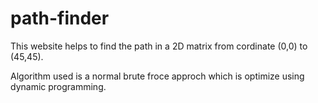# path-finder


This website helps to find the path in a 2D matrix from cordinate (0,0) to (45,45).

Algorithm used is a normal brute froce approch which is optimize using dynamic programming.
